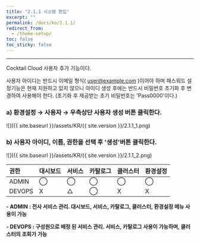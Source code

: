 ```yaml
---
title: "2.1.1 시스템 편집"
excerpt: ""
permalink: /docs/ko/2.1.1/
redirect_from:
  - /theme-setup/
toc: false
toc_sticky: false
---
```


---
Cocktail Cloud 사용자 추가 기능이다.

사용자 아이디는 반드시 이메일 형식\( user@example.com \)이어야 하며 패스워드 설정기능은 현재 지원하고 있지 않으니 아이디 생성 후에는 반드시 비밀번호 초기화 후 변경하여 사용해야 한다.
\(초기화 후 제공받는 초기 비밀번호는 'Pass0000'이다.\)

### a\) 환경설정 → 사용자 → 우측상단 사용자 생성 버튼 클릭한다.
![]({{ site.baseurl }}/assets/KR/{{ site.version }}/2.1.1_1.png)
### b\) 사용자 아이디, 이름, 권한을 선택 후 '생성'버튼 클릭한다.
![]({{ site.baseurl }}/assets/KR/{{ site.version }}/2.1.1_2.png)


| **권한** | **대시보드** | **서비스** | **카탈로그** | **클러스터** | **환경설정** |
| :----- | :------- | :------ | :------- | :------- | :------- |
| ADMIN  | ⃝        | ⃝       | ⃝        | ⃝        | ⃝        |
| DEVOPS | X        | △       | ⃝        | X        | X        |

**- ADMIN : 전사 서비스 관리. 대시보드, 서비스, 카탈로그, 클러스터, 환경설정 메뉴 사용이 가능**

**- DEVOPS : 구성원으로 배정 된 서비스 관리. 서비스, 카탈로그 사용이 가능하며, 클러스터의 조회가 가능**
